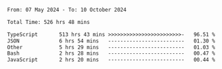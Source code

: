 
<!--START_SECTION:waka-->

```txt
From: 07 May 2024 - To: 10 October 2024

Total Time: 526 hrs 48 mins

TypeScript       513 hrs 43 mins >>>>>>>>>>>>>>>>>>>>>>>>-   96.51 %
JSON             6 hrs 54 mins   -------------------------   01.30 %
Other            5 hrs 29 mins   -------------------------   01.03 %
Bash             2 hrs 28 mins   -------------------------   00.47 %
JavaScript       2 hrs 20 mins   -------------------------   00.44 %
```

<!--END_SECTION:waka-->

<!--

### Hi there 👋
**Iam-cesar/Iam-cesar** is a ✨ _special_ ✨ repository because its `README.md` (this file) appears on your GitHub profile.

Here are some ideas to get you started:

- 🔭 I’m currently working on ...
- 🌱 I’m currently learning ...
- 👯 I’m looking to collaborate on ...
- 🤔 I’m looking for help with ...
- 💬 Ask me about ...
- 📫 How to reach me: ...
- 😄 Pronouns: ...
- ⚡ Fun fact: ...
-->
